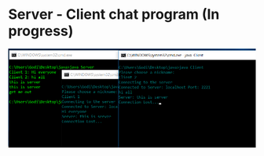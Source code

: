 # Server - Client chat program (In progress)

![alt text](https://github.com/konuralfy/ChatProgram/blob/master/ss.png)
